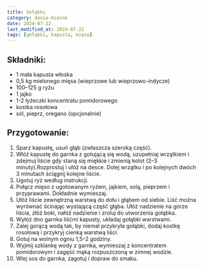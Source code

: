 ```yaml
---
title: Gołąbki
category: dania-miesne
date: 2024-07-22
last_modified_at: 2024-07-22
tags: [gołąbki, kapusta, mięso]
---
```


## Składniki:
 - 1 mała kapusta włoska
 - 0,5 kg mielonego mięsa (wieprzowe lub wieprzowo-indycze)
 - 100–125 g ryżu
 - 1 jajko
 - 1-2 łyżeczki koncentratu pomidorowego
 - kostka rosołowa
 - sól, pieprz, oregano (opcjonalnie)

## Przygotowanie:
1. Sparz kapustę, usuń głąb (zwłaszcza szeroką część).
2. Włóż kapustę do garnka z gotującą się wodą, uzupełniaj wrzątkiem i zdejmuj liście gdy staną się miękkie i zmienią kolot (2–3 minuty).Rozprostuj i ułóż na desce. Dolej wrzątku i po kolejnych dwóch 3 minutach ściągnij kolejne liście. 
3. Ugotuj ryż według instrukcji.
4. Połącz mięso z ugotowanym ryżem, jajkiem, solą, pieprzem i przyprawami. Dokładnie wymieszaj.
5. Ułóż liście zewnętrzną warstwą do dołu i głąbem od siebie. Liść można wyrównać ścinając wystającą część głąba. Ułóż nadzienie na górze liścia, złóż boki, nałóż nadzienie i zroluj do utworzenia gołąbka. 
6. Wyłóż dno garnka liśćmi kapusty, układaj gołąbki warstwami.
7. Zalej gorącą wodą tak, by niemal przykryła gołąbki, dodaj kostkę rosołową i przykryj cienką warstwą liści.
8. Gotuj na wolnym ogniu 1,5–2 godziny.
9. Wyjmij szklankę wody z garnka, wymieszaj z koncentratem pomidorowym i zagęść mąką rozpuszczoną w zimnej wodzie.
10. Wlej sos do garnka, zagotuj i dopraw do smaku.
